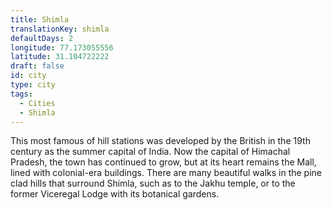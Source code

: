 ```yaml
---
title: Shimla
translationKey: shimla
defaultDays: 2
longitude: 77.173055556
latitude: 31.104722222
draft: false
id: city
type: city
tags:
  - Cities
  - Shimla
---
```

This most famous of hill stations was developed by the British in the 19th century as the summer capital of India. Now the capital of Himachal Pradesh, the town has continued to grow, but at its heart remains the Mall, lined with colonial-era buildings. There are many beautiful walks in the pine clad hills that surround Shimla, such as to the Jakhu temple, or to the former Viceregal Lodge with its botanical gardens.